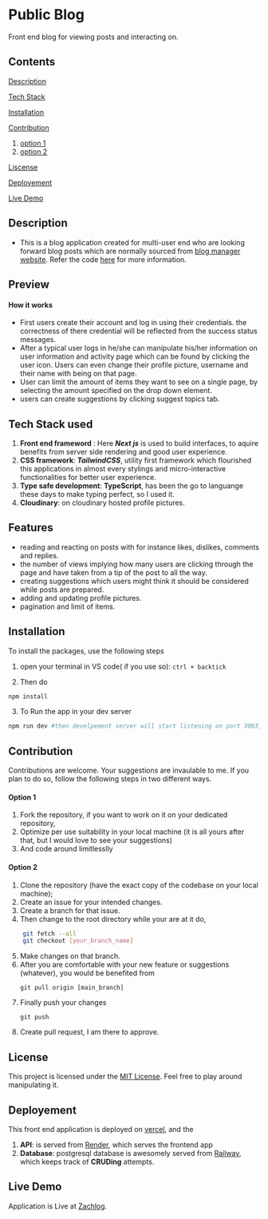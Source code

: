 # Public Blog
Front end blog for viewing posts and interacting on.

## Contents

[Description](#description)

[Tech Stack](#tech-stack-used)

[Installation](#installation)

[Contribution](#contribution)

1. [option 1](#option-1)
2. [option 2](#option-2)

[Liscense](#license)

[Deployement](#deployement)

[Live Demo](#live-demo)


## Description

- This is a blog application created for multi-user end who are looking forward blog posts which are normally sourced from [blog manager website](https://zach-logger.verce.app). Refer the code [here](https://github.com/zakymaky8/blog-manager) for more information.

## Preview


#### How it works

- First users create their account and log in using their credentials. the correctness of there credential will be reflected from the success status messages.
- After a typical user logs in he/she can manipulate his/her information on user information and activity page which can be found by clicking the user icon. Users can even change their profile picture, username  and their name with being on that page.
- User can limit the amount of items  they want to see on a single page, by selecting the amount specified on the drop down element.
- users can create suggestions by clicking  suggest topics tab.



## Tech Stack used

1. **Front end frameword** : Here ***Next js*** is used to build interfaces, to aquire benefits from server side rendering and good user experience.
2. **CSS framework**: ***TailwindCSS***, utility first framework which flourished this applications in almost every stylings and micro-interactive functionalities for better user experience.
3. **Type safe development**: **TypeScript**, has been the go to languange these days to make typing perfect, so I used it.
4. **Cloudinary**: on cloudinary hosted profile pictures.



## Features

- reading and reacting on posts with for instance likes, dislikes, comments and replies.
- the number of views implying how many users are clicking through the page and have taken from a tip of the post to all the way.
- creating suggestions which users might think it should be considered while posts are prepared.
- adding and updating profile pictures.
- pagination and limit of items.

## Installation

To install the packages, use the following steps
1. open your terminal in VS code( if you use so):
    `ctrl + backtick `

2. Then do

```bash
npm install
```

3. To Run the app in your dev server

```bash
npm run dev #then develpement server will start listening on port 3003, you can change it from package.json file
```

## Contribution

Contributions are welcome. Your suggestions are invaulable to me. If you plan to do so, follow the following steps in two different ways.
#### Option 1

1. Fork the repository, if you want to work on it on your dedicated repository,
2. Optimize per use suitability in your local machine (it is all yours after that, but I would love to see your suggestions)
3. And code around limitlesslly

#### Option 2
1. Clone the repository (have the exact copy of the codebase on your local machine);
2. Create an issue for your intended changes.
3. Create a branch for that issue.
4. Then change to the root directory while your are at it do,
``` bash
    git fetch --all
    git checkout [your_branch_name]
```
5. Make changes on that branch.
6. After you are comfortable with your new feature or suggestions (whatever), you would be benefited from
    ```
    git pull origin [main_branch]
    ```
7. Finally push your changes
    ```
    git push
    ```
8. Create pull request, I am there to approve.

## License
This project is licensed under the [MIT License](https://github.com/Uwancha/memory-card/blob/main/LICENSE). Feel free to play around manipulating it.

## Deployement

This front end application is deployed on [vercel](https://vercel.com/), and the

1. **API**: is served from [Render](https://render.com), which serves the frontend app
2. **Database**: postgresql database is awesomely served from [Railway](https://railway.com/), which keeps track of **CRUDing** attempts.


## Live Demo

Application is Live at [Zachlog](https://zach-log.vercel.app/).